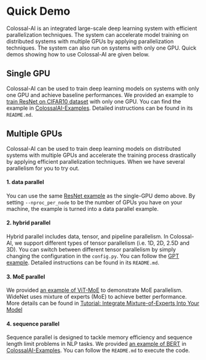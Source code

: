 # Quick Demo

Colossal-AI is an integrated large-scale deep learning system with efficient parallelization techniques. The system can
accelerate model training on distributed systems with multiple GPUs by applying parallelization techniques. The system
can also run on systems with only one GPU. Quick demos showing how to use Colossal-AI are given below.

## Single GPU

Colossal-AI can be used to train deep learning models on systems with only one GPU and achieve baseline
performances. We provided an example to [train ResNet on CIFAR10 dataset](https://github.com/hpcaitech/ColossalAI/tree/main/examples/images/resnet)
with only one GPU. You can find the example in [ColossalAI-Examples](https://github.com/hpcaitech/ColossalAI/tree/main/examples).
Detailed instructions can be found in its `README.md`.

## Multiple GPUs

Colossal-AI can be used to train deep learning models on distributed systems with multiple GPUs and accelerate the
training process drastically by applying efficient parallelization techniques. When we have several parallelism for you to try out.

#### 1. data parallel

You can use the same [ResNet example](https://github.com/hpcaitech/ColossalAI/tree/main/examples/images/resnet) as the
single-GPU demo above. By setting `--nproc_per_node` to be the number of GPUs you have on your machine, the example
is turned into a data parallel example.

#### 2. hybrid parallel

Hybrid parallel includes data, tensor, and pipeline parallelism. In Colossal-AI, we support different types of tensor
parallelism (i.e. 1D, 2D, 2.5D and 3D). You can switch between different tensor parallelism by simply changing the configuration
in the `config.py`. You can follow the [GPT example](https://github.com/hpcaitech/ColossalAI/tree/main/examples/language/gpt).
Detailed instructions can be found in its `README.md`.

#### 3. MoE parallel

We provided [an example of ViT-MoE](https://github.com/hpcaitech/ColossalAI-Examples/tree/main/image/moe) to demonstrate
MoE parallelism. WideNet uses mixture of experts (MoE) to achieve better performance. More details can be found in
[Tutorial: Integrate Mixture-of-Experts Into Your Model](../advanced_tutorials/integrate_mixture_of_experts_into_your_model.md)

#### 4. sequence parallel

Sequence parallel is designed to tackle memory efficiency and sequence length limit problems in NLP tasks. We provided
[an example of BERT](https://github.com/hpcaitech/ColossalAI/tree/main/examples/tutorial/sequence_parallel) in
[ColossalAI-Examples](https://github.com/hpcaitech/ColossalAI/tree/main/examples). You can follow the `README.md` to execute the code.

<!-- doc-test-command: torchrun --standalone --nproc_per_node=1 run_demo.py  -->
